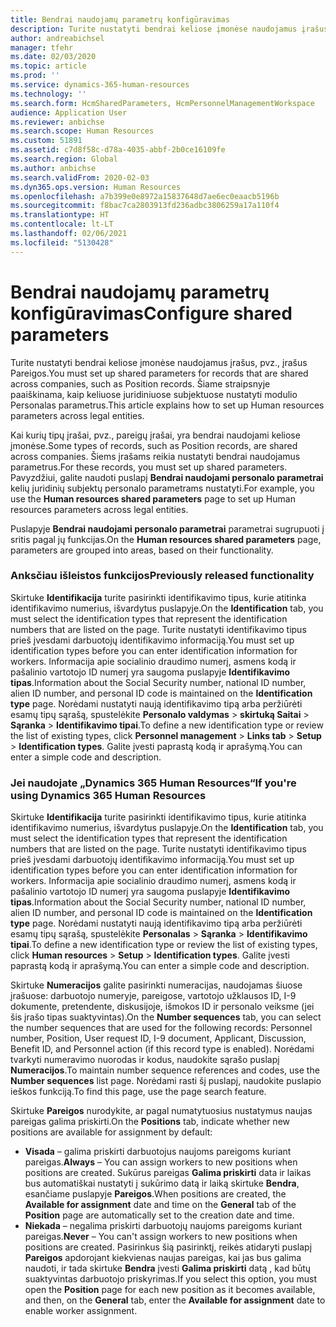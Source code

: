 ```yaml
---
title: Bendrai naudojamų parametrų konfigūravimas
description: Turite nustatyti bendrai keliose įmonėse naudojamus įrašus, pvz., įrašus Pareigos. Šiame straipsnyje paaiškinama, kaip keliuose juridiniuose subjektuose nustatyti modulio Personalas parametrus.
author: andreabichsel
manager: tfehr
ms.date: 02/03/2020
ms.topic: article
ms.prod: ''
ms.service: dynamics-365-human-resources
ms.technology: ''
ms.search.form: HcmSharedParameters, HcmPersonnelManagementWorkspace
audience: Application User
ms.reviewer: anbichse
ms.search.scope: Human Resources
ms.custom: 51891
ms.assetid: c7d8f58c-d78a-4035-abbf-2b0ce16109fe
ms.search.region: Global
ms.author: anbichse
ms.search.validFrom: 2020-02-03
ms.dyn365.ops.version: Human Resources
ms.openlocfilehash: a7b399e0e8972a15837648d7ae6ec0eaacb5196b
ms.sourcegitcommit: f8bac7ca2803913fd236adbc3806259a17a110f4
ms.translationtype: HT
ms.contentlocale: lt-LT
ms.lasthandoff: 02/06/2021
ms.locfileid: "5130428"
---
```

# <a name="configure-shared-parameters"></a><span data-ttu-id="3211c-104">Bendrai naudojamų parametrų konfigūravimas</span><span class="sxs-lookup"><span data-stu-id="3211c-104">Configure shared parameters</span></span>

<span data-ttu-id="3211c-105">Turite nustatyti bendrai keliose įmonėse naudojamus įrašus, pvz., įrašus Pareigos.</span><span class="sxs-lookup"><span data-stu-id="3211c-105">You must set up shared parameters for records that are shared across companies, such as Position records.</span></span> <span data-ttu-id="3211c-106">Šiame straipsnyje paaiškinama, kaip keliuose juridiniuose subjektuose nustatyti modulio Personalas parametrus.</span><span class="sxs-lookup"><span data-stu-id="3211c-106">This article explains how to set up Human resources parameters across legal entities.</span></span>

<span data-ttu-id="3211c-107">Kai kurių tipų įrašai, pvz., pareigų įrašai, yra bendrai naudojami keliose įmonėse.</span><span class="sxs-lookup"><span data-stu-id="3211c-107">Some types of records, such as Position records, are shared across companies.</span></span> <span data-ttu-id="3211c-108">Šiems įrašams reikia nustatyti bendrai naudojamus parametrus.</span><span class="sxs-lookup"><span data-stu-id="3211c-108">For these records, you must set up shared parameters.</span></span> <span data-ttu-id="3211c-109">Pavyzdžiui, galite naudoti puslapį **Bendrai naudojami personalo parametrai** kelių juridinių subjektų personalo parametrams nustatyti.</span><span class="sxs-lookup"><span data-stu-id="3211c-109">For example, you use the **Human resources shared parameters** page to set up Human resources parameters across legal entities.</span></span> 

<span data-ttu-id="3211c-110">Puslapyje **Bendrai naudojami personalo parametrai** parametrai sugrupuoti į sritis pagal jų funkcijas.</span><span class="sxs-lookup"><span data-stu-id="3211c-110">On the **Human resources shared parameters** page, parameters are grouped into areas, based on their functionality.</span></span> 

### <a name="previously-released-functionality"></a><span data-ttu-id="3211c-111">Anksčiau išleistos funkcijos</span><span class="sxs-lookup"><span data-stu-id="3211c-111">Previously released functionality</span></span>
<span data-ttu-id="3211c-112">Skirtuke **Identifikacija** turite pasirinkti identifikavimo tipus, kurie atitinka identifikavimo numerius, išvardytus puslapyje.</span><span class="sxs-lookup"><span data-stu-id="3211c-112">On the **Identification** tab, you must select the identification types that represent the identification numbers that are listed on the page.</span></span> <span data-ttu-id="3211c-113">Turite nustatyti identifikavimo tipus prieš įvesdami darbuotojų identifikavimo informaciją.</span><span class="sxs-lookup"><span data-stu-id="3211c-113">You must set up identification types before you can enter identification information for workers.</span></span> <span data-ttu-id="3211c-114">Informacija apie socialinio draudimo numerį, asmens kodą ir pašalinio vartotojo ID numerį yra saugoma puslapyje **Identifikavimo tipas**.</span><span class="sxs-lookup"><span data-stu-id="3211c-114">Information about the Social Security number, national ID number, alien ID number, and personal ID code is maintained on the **Identification type** page.</span></span> <span data-ttu-id="3211c-115">Norėdami nustatyti naują identifikavimo tipą arba peržiūrėti esamų tipų sąrašą, spustelėkite **Personalo valdymas** &gt; **skirtuką Saitai** &gt; **Sąranka** &gt; **Identifikavimo tipai**.</span><span class="sxs-lookup"><span data-stu-id="3211c-115">To define a new identification type or review the list of existing types, click **Personnel management** &gt; **Links tab** &gt; **Setup** &gt; **Identification types**.</span></span> <span data-ttu-id="3211c-116">Galite įvesti paprastą kodą ir aprašymą.</span><span class="sxs-lookup"><span data-stu-id="3211c-116">You can enter a simple code and description.</span></span> 

### <a name="if-youre-using-dynamics-365-human-resources"></a><span data-ttu-id="3211c-117">Jei naudojate „Dynamics 365 Human Resources“</span><span class="sxs-lookup"><span data-stu-id="3211c-117">If you're using Dynamics 365 Human Resources</span></span>
<span data-ttu-id="3211c-118">Skirtuke **Identifikacija** turite pasirinkti identifikavimo tipus, kurie atitinka identifikavimo numerius, išvardytus puslapyje.</span><span class="sxs-lookup"><span data-stu-id="3211c-118">On the **Identification** tab, you must select the identification types that represent the identification numbers that are listed on the page.</span></span> <span data-ttu-id="3211c-119">Turite nustatyti identifikavimo tipus prieš įvesdami darbuotojų identifikavimo informaciją.</span><span class="sxs-lookup"><span data-stu-id="3211c-119">You must set up identification types before you can enter identification information for workers.</span></span> <span data-ttu-id="3211c-120">Informacija apie socialinio draudimo numerį, asmens kodą ir pašalinio vartotojo ID numerį yra saugoma puslapyje **Identifikavimo tipas**.</span><span class="sxs-lookup"><span data-stu-id="3211c-120">Information about the Social Security number, national ID number, alien ID number, and personal ID code is maintained on the **Identification type** page.</span></span> <span data-ttu-id="3211c-121">Norėdami nustatyti naują identifikavimo tipą arba peržiūrėti esamų tipų sąrašą, spustelėkite **Personalas** &gt; **Sąranka** &gt; **Identifikavimo tipai**.</span><span class="sxs-lookup"><span data-stu-id="3211c-121">To define a new identification type or review the list of existing types, click **Human resources** &gt; **Setup** &gt; **Identification types**.</span></span> <span data-ttu-id="3211c-122">Galite įvesti paprastą kodą ir aprašymą.</span><span class="sxs-lookup"><span data-stu-id="3211c-122">You can enter a simple code and description.</span></span> 

<span data-ttu-id="3211c-123">Skirtuke **Numeracijos** galite pasirinkti numeracijas, naudojamas šiuose įrašuose: darbuotojo numeryje, pareigose, vartotojo užklausos ID, I-9 dokumente, pretendente, diskusijoje, išmokos ID ir personalo veiksme (jei šis įrašo tipas suaktyvintas).</span><span class="sxs-lookup"><span data-stu-id="3211c-123">On the **Number sequences** tab, you can select the number sequences that are used for the following records: Personnel number, Position, User request ID, I-9 document, Applicant, Discussion, Benefit ID, and Personnel action (if this record type is enabled).</span></span> <span data-ttu-id="3211c-124">Norėdami tvarkyti numeravimo nuorodas ir kodus, naudokite sąrašo puslapį **Numeracijos**.</span><span class="sxs-lookup"><span data-stu-id="3211c-124">To maintain number sequence references and codes, use the **Number sequences** list page.</span></span> <span data-ttu-id="3211c-125">Norėdami rasti šį puslapį, naudokite puslapio ieškos funkciją.</span><span class="sxs-lookup"><span data-stu-id="3211c-125">To find this page, use the page search feature.</span></span> 

<span data-ttu-id="3211c-126">Skirtuke **Pareigos** nurodykite, ar pagal numatytuosius nustatymus naujas pareigas galima priskirti.</span><span class="sxs-lookup"><span data-stu-id="3211c-126">On the **Positions** tab, indicate whether new positions are available for assignment by default:</span></span>

-   <span data-ttu-id="3211c-127">**Visada** – galima priskirti darbuotojus naujoms pareigoms kuriant pareigas.</span><span class="sxs-lookup"><span data-stu-id="3211c-127">**Always** – You can assign workers to new positions when positions are created.</span></span> <span data-ttu-id="3211c-128">Sukūrus pareigas **Galima priskirti** data ir laikas bus automatiškai nustatyti į sukūrimo datą ir laiką skirtuke **Bendra**, esančiame puslapyje **Pareigos**.</span><span class="sxs-lookup"><span data-stu-id="3211c-128">When positions are created, the **Available for assignment** date and time on the **General** tab of the **Position** page are automatically set to the creation date and time.</span></span>
-   <span data-ttu-id="3211c-129">**Niekada** – negalima priskirti darbuotojų naujoms pareigoms kuriant pareigas.</span><span class="sxs-lookup"><span data-stu-id="3211c-129">**Never** – You can't assign workers to new positions when positions are created.</span></span> <span data-ttu-id="3211c-130">Pasirinkus šią pasirinktį, reikės atidaryti puslapį **Pareigos** apdorojant kiekvienas naujas pareigas, kai jas bus galima naudoti, ir tada skirtuke **Bendra** įvesti **Galima priskirti** datą , kad būtų suaktyvintas darbuotojo priskyrimas.</span><span class="sxs-lookup"><span data-stu-id="3211c-130">If you select this option, you must open the **Position** page for each new position as it becomes available, and then, on the **General** tab, enter the **Available for assignment** date to enable worker assignment.</span></span>
